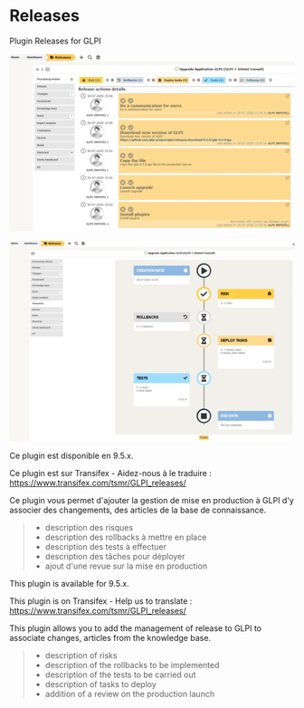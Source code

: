# Releases
Plugin Releases for GLPI

![Plugin Releases](https://raw.githubusercontent.com/InfotelGLPI/releases/master/screenshots/plugin_releases.png "Plugin Releases")

![Plugin Releases](https://raw.githubusercontent.com/InfotelGLPI/releases/master/screenshots/plugin_releases_finalize.png "Plugin Releases")

Ce plugin est disponible en 9.5.x.

Ce plugin est sur Transifex - Aidez-nous à le traduire :
https://www.transifex.com/tsmr/GLPI_releases/

Ce plugin vous permet d'ajouter la gestion de mise en production à GLPI d'y associer des changements, des articles de la base de connaissance.
> * description des risques
> * description des rollbacks à mettre en place
> * description des tests à effectuer
> * description des tâches pour déployer
> * ajout d'une revue sur la mise en production
>   
This plugin is available for 9.5.x.

This plugin is on Transifex - Help us to translate :
https://www.transifex.com/tsmr/GLPI_releases/

This plugin allows you to add the management of release to GLPI to associate changes, articles from the knowledge base.
> * description of risks
> * description of the rollbacks to be implemented
> * description of the tests to be carried out
> * description of tasks to deploy
> * addition of a review on the production launch
